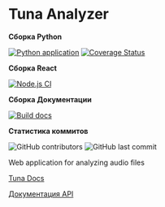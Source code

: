 # Tuna Analyzer

**Сборка Python**

[![Python application](https://github.com/ArsenChick/tuna-analyzer/actions/workflows/python-app.yml/badge.svg)](https://github.com/ArsenChick/tuna-analyzer/actions/workflows/python-app.yml) [![Coverage Status](https://coveralls.io/repos/github/ArsenChick/tuna-analyzer/badge.svg?branch=main)](https://coveralls.io/github/ArsenChick/tuna-analyzer?branch=main)

**Сборка React**

[![Node.js CI](https://github.com/ArsenChick/tuna-analyzer/actions/workflows/node.js.yml/badge.svg)](https://github.com/ArsenChick/tuna-analyzer/actions/workflows/node.js.yml)

**Сборка Документации**

[![Build docs](https://github.com/ArsenChick/tuna-analyzer/actions/workflows/build-docs.yml/badge.svg)](https://github.com/ArsenChick/tuna-analyzer/actions/workflows/build-docs.yml)

**Статистика коммитов**

![GitHub contributors](https://img.shields.io/github/contributors/ArsenChick/tuna-analyzer) ![GitHub last commit](https://img.shields.io/github/last-commit/ArsenChick/tuna-analyzer)

Web application for analyzing audio files

[Tuna Docs](https://arsenchick.github.io/tuna-analyzer/)

[Документация API](./API.md)
